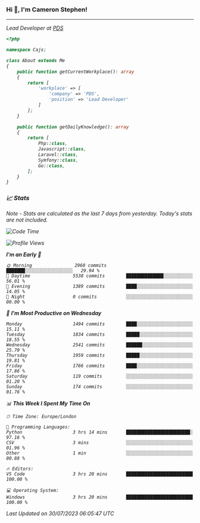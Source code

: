 ### Hi 👋, I'm Cameron Stephen!
<hr>
<p><em>Lead Developer at <a href="https://prindatasolutions.co.uk">PDS</a></p>


```php
<?php

namespace Cajs;

class About extends Me
{
    public function getCurrentWorkplace(): array
    {
        return [
            'workplace' => [
                'company' => 'PDS',
                'position' => 'Lead Developer'
            ]
        ];
    }

    public function getDailyKnowledge(): array
    {
        return [
            Php::class,
            Javascript::class,
            Laravel::class,
            Symfony::class,
            Go::class,
        ];
    }
}
```

### 📈 Stats
<p><em>Note - Stats are calculated as the last 7 days from yesterday. Today's stats are not included.</em></p>


<!--START_SECTION:waka-->
![Code Time](http://img.shields.io/badge/Code%20Time-3%2C467%20hrs%2036%20mins-blue)

![Profile Views](http://img.shields.io/badge/Profile%20Views-0-blue)

**I'm an Early 🐤** 

```text
🌞 Morning                2960 commits        ███████░░░░░░░░░░░░░░░░░░   29.94 % 
🌆 Daytime                5538 commits        ██████████████░░░░░░░░░░░   56.01 % 
🌃 Evening                1389 commits        ████░░░░░░░░░░░░░░░░░░░░░   14.05 % 
🌙 Night                  0 commits           ░░░░░░░░░░░░░░░░░░░░░░░░░   00.00 % 
```
📅 **I'm Most Productive on Wednesday** 

```text
Monday                   1494 commits        ████░░░░░░░░░░░░░░░░░░░░░   15.11 % 
Tuesday                  1834 commits        █████░░░░░░░░░░░░░░░░░░░░   18.55 % 
Wednesday                2541 commits        ██████░░░░░░░░░░░░░░░░░░░   25.70 % 
Thursday                 1959 commits        █████░░░░░░░░░░░░░░░░░░░░   19.81 % 
Friday                   1766 commits        ████░░░░░░░░░░░░░░░░░░░░░   17.86 % 
Saturday                 119 commits         ░░░░░░░░░░░░░░░░░░░░░░░░░   01.20 % 
Sunday                   174 commits         ░░░░░░░░░░░░░░░░░░░░░░░░░   01.76 % 
```


📊 **This Week I Spent My Time On** 

```text
🕑︎ Time Zone: Europe/London

💬 Programming Languages: 
Python                   3 hrs 14 mins       ████████████████████████░   97.16 % 
CSV                      3 mins              ░░░░░░░░░░░░░░░░░░░░░░░░░   01.96 % 
Other                    1 min               ░░░░░░░░░░░░░░░░░░░░░░░░░   00.88 % 

🔥 Editors: 
VS Code                  3 hrs 20 mins       █████████████████████████   100.00 % 

💻 Operating System: 
Windows                  3 hrs 20 mins       █████████████████████████   100.00 % 
```


 Last Updated on 30/07/2023 06:05:47 UTC
<!--END_SECTION:waka-->
